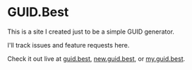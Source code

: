 # GUID.Best

This is a site I created just to be a simple GUID generator.

I'll track issues and feature requests here.

Check it out live at [guid.best](https://guid.best/), [new.guid.best](https://new.guid.best/), or [my.guid.best](https://my.guid.best/).
